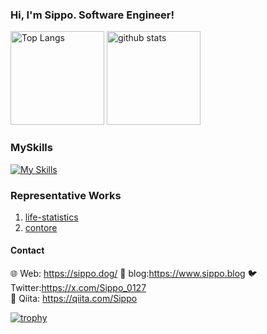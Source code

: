 ### Hi, I'm Sippo. Software Engineer!

<p align="left"> 
  <img alt="Top Langs" height="150px" src="https://github-readme-stats.vercel.app/api/top-langs/?username=AN-Sippo&layout=compact&count_private=true&show_icons=true&theme=onedark" />
  <img alt="github stats" height="150px" src="https://github-readme-stats.vercel.app/api?username=AN-Sippo&count_private=true&show_icons=true&show_icons=true&theme=onedark" />
</p>

### MySkills

[![My Skills](https://skillicons.dev/icons?i=gcp,go,electron,flutter,gatsby,git,github,gitlab,html,htmx,js,mysql,nextjs,react,notion,npm,pnpm,py,redux,ts,vscode,yarn,nodejs,figma&theme=dark)](https://skillicons.dev)

### Representative Works

1. [life-statistics](https://apps.apple.com/jp/app/life-statistics/id6502862822?l=en-US)
1. [contore](https://github.com/Al-Mikan/contore)

#### Contact

🌐 Web: https://sippo.dog/
📗 blog:https://www.sippo.blog
🐦 Twitter:https://x.com/Sippo_0127  
🍙 Qiita: https://qiita.com/Sippo

[![trophy](https://github-profile-trophy.vercel.app/?username=AN-Sippo&theme=onedark&column=7)](https://github.com/ryo-ma/github-profile-trophy)

